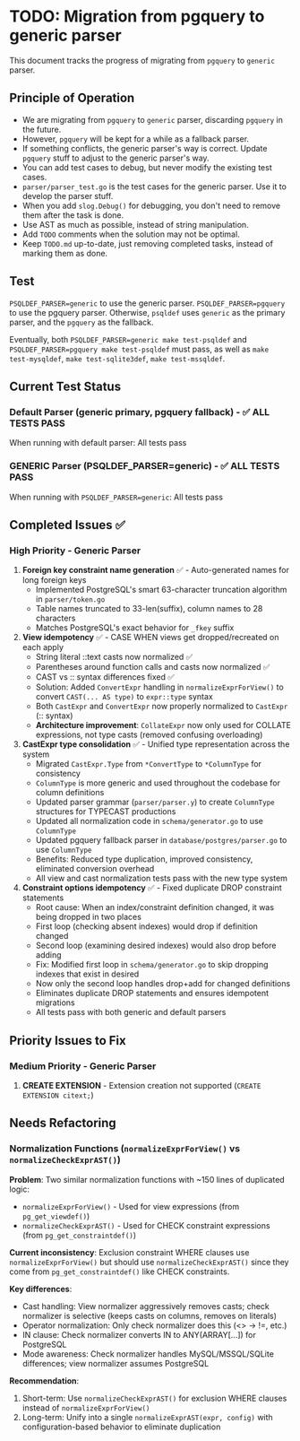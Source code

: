 # TODO: Migration from pgquery to generic parser

This document tracks the progress of migrating from `pgquery` to `generic` parser.

## Principle of Operation

* We are migrating from `pgquery` to `generic` parser, discarding `pgquery` in the future.
* However, `pgquery` will be kept for a while as a fallback parser.
* If something conflicts, the generic parser's way is correct. Update `pgquery` stuff to adjust to the generic parser's way.
* You can add test cases to debug, but never modify the existing test cases.
* `parser/parser_test.go` is the test cases for the generic parser. Use it to develop the parser stuff.
* When you add `slog.Debug()` for debugging, you don't need to remove them after the task is done.
* Use AST as much as possible, instead of string manipulation.
* Add `TODO` comments when the solution may not be optimal.
* Keep `TODO.md` up-to-date, just removing completed tasks, instead of marking them as done.

## Test

`PSQLDEF_PARSER=generic` to use the generic parser. `PSQLDEF_PARSER=pgquery` to use the pgquery parser. Otherwise, `psqldef` uses `generic` as the primary parser, and the `pgquery` as the fallback.

Eventually, both `PSQLDEF_PARSER=generic make test-psqldef` and `PSQLDEF_PARSER=pgquery make test-psqldef` must pass, as well as `make test-mysqldef`, `make test-sqlite3def`, `make test-mssqldef`.

## Current Test Status

### Default Parser (generic primary, pgquery fallback) - ✅ ALL TESTS PASS
When running with default parser: All tests pass

### GENERIC Parser (PSQLDEF_PARSER=generic) - ✅ ALL TESTS PASS
When running with `PSQLDEF_PARSER=generic`: All tests pass

## Completed Issues ✅

### High Priority - Generic Parser
1. **Foreign key constraint name generation** ✅ - Auto-generated names for long foreign keys
   - Implemented PostgreSQL's smart 63-character truncation algorithm in `parser/token.go`
   - Table names truncated to 33-len(suffix), column names to 28 characters
   - Matches PostgreSQL's exact behavior for `_fkey` suffix
2. **View idempotency** ✅ - CASE WHEN views get dropped/recreated on each apply
   - String literal ::text casts now normalized ✅
   - Parentheses around function calls and casts now normalized ✅
   - CAST vs :: syntax differences fixed ✅
   - Solution: Added `ConvertExpr` handling in `normalizeExprForView()` to convert `CAST(... AS type)` to `expr::type` syntax
   - Both `CastExpr` and `ConvertExpr` now properly normalized to `CastExpr` (:: syntax)
   - **Architecture improvement**: `CollateExpr` now only used for COLLATE expressions, not type casts (removed confusing overloading)
3. **CastExpr type consolidation** ✅ - Unified type representation across the system
   - Migrated `CastExpr.Type` from `*ConvertType` to `*ColumnType` for consistency
   - `ColumnType` is more generic and used throughout the codebase for column definitions
   - Updated parser grammar (`parser/parser.y`) to create `ColumnType` structures for TYPECAST productions
   - Updated all normalization code in `schema/generator.go` to use `ColumnType`
   - Updated pgquery fallback parser in `database/postgres/parser.go` to use `ColumnType`
   - Benefits: Reduced type duplication, improved consistency, eliminated conversion overhead
   - All view and cast normalization tests pass with the new type system
4. **Constraint options idempotency** ✅ - Fixed duplicate DROP constraint statements
   - Root cause: When an index/constraint definition changed, it was being dropped in two places
   - First loop (checking absent indexes) would drop if definition changed
   - Second loop (examining desired indexes) would also drop before adding
   - Fix: Modified first loop in `schema/generator.go` to skip dropping indexes that exist in desired
   - Now only the second loop handles drop+add for changed definitions
   - Eliminates duplicate DROP statements and ensures idempotent migrations
   - All tests pass with both generic and default parsers

## Priority Issues to Fix

### Medium Priority - Generic Parser
1. **CREATE EXTENSION** - Extension creation not supported (`CREATE EXTENSION citext;`)

## Needs Refactoring

### Normalization Functions (`normalizeExprForView()` vs `normalizeCheckExprAST()`)
**Problem**: Two similar normalization functions with ~150 lines of duplicated logic:

- `normalizeExprForView()` - Used for view expressions (from `pg_get_viewdef()`)
- `normalizeCheckExprAST()` - Used for CHECK constraint expressions (from `pg_get_constraintdef()`)

**Current inconsistency**: Exclusion constraint WHERE clauses use `normalizeExprForView()` but should use `normalizeCheckExprAST()` since they come from `pg_get_constraintdef()` like CHECK constraints.

**Key differences**:
- Cast handling: View normalizer aggressively removes casts; check normalizer is selective (keeps casts on columns, removes on literals)
- Operator normalization: Only check normalizer does this (<> → !=, etc.)
- IN clause: Check normalizer converts IN to ANY(ARRAY[...]) for PostgreSQL
- Mode awareness: Check normalizer handles MySQL/MSSQL/SQLite differences; view normalizer assumes PostgreSQL

**Recommendation**:
1. Short-term: Use `normalizeCheckExprAST()` for exclusion WHERE clauses instead of `normalizeExprForView()`
2. Long-term: Unify into a single `normalizeExprAST(expr, config)` with configuration-based behavior to eliminate duplication
